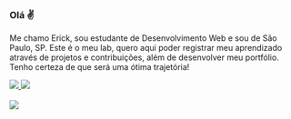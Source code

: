 ### Olá ✌️

Me chamo Erick, sou estudante de Desenvolvimento Web e sou de São Paulo, SP. Este é o meu lab, quero aqui poder registrar meu aprendizado através de projetos e contribuições, além de desenvolver meu portfólio. Tenho certeza de que será uma ótima trajetória!

<div>
  <a href="https://www.linkedin.com/in/euerickap/" target="_blank">
    <img src="https://img.shields.io/badge/LinkedIn-0077B5?style=for-the-badge&logo=linkedin&logoColor=white">
  </a>
  <a href="https://www.instagram.com/oerickap/" target="_blank">
    <img src="https://img.shields.io/badge/Instagram-E4405F?style=for-the-badge&logo=instagram&logoColor=white">
  </a>
</div>
<br>
<div>
  <a href="https://github.com/euerickap">
  <img src="https://github-readme-stats.vercel.app/api/top-langs/?username=euerickap&layout=compact&langs_count=7&theme=dark"/>
</div>
